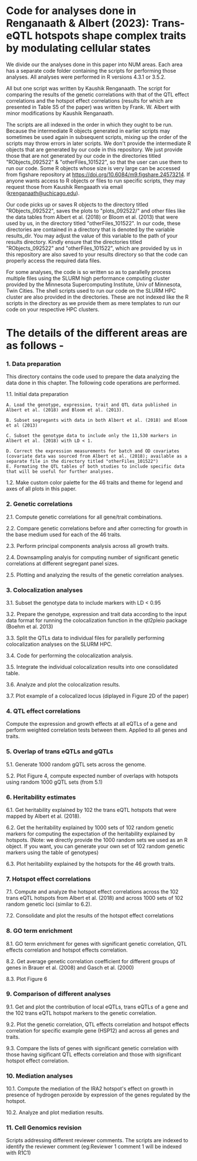 # Code for analyses done in Renganaath & Albert (2023): Trans-eQTL hotspots shape complex traits by modulating cellular states

We divide our the analyses done in this paper into NUM areas. Each area has a separate code folder containing the scripts for performing those analyses. All analyses were performed in R versions 4.3.1 or 3.5.2. 

All but one script was written by Kaushik Renganaath. The script for comparing the results of the genetic correlations with that of the QTL effect correlations and the hotspot effect correlations (results for which are presented in Table S5 of the paper) was written by Frank. W. Albert with minor modifications by Kaushik Renganaath.

The scripts are all indexed in the order in which they ought to be run. Because the intermediate R objects generated in earlier scripts may sometimes be used again in subsequent scripts, mixing up the order of the scripts may throw errors in later scripts. We don't provide the intermediate R objects that are generated by our code in this repository. We just provide those that are not generated by our code in the directories titled "RObjects_092522" & "otherFiles_101522", so that the user can use them to run our code. Some R objects whose size is very large can be accessed from figshare repository at https://doi.org/10.6084/m9.figshare.24573214. If anyone wants access to R objects or files to run specific scripts, they may request those from Kaushik Rengaaath via email (krenganaath@uchicago.edu).

Our code picks up or saves R objects to the directory titled "RObjects_092522", saves the plots to "plots_092522/" and other files like the data tables from Albert et al. (2018) or Bloom et al. (2013) that were used by us, in the directory titled "otherFiles_101522". In our code, these directories are contained in a directory that is denoted by the variable results_dir. You may adjust the value of this variable to the path of your results directory. Kindly ensure that the directories titled "RObjects_092522" and "otherFiles_101522", which are provided by us in this repository are also saved to your results directory so that the code can properly access the required data files. 

For some analyses, the code is so written so as to parallelly process multiple files using the SLURM high performance computing cluster provided by the Minnesota Supercomputing Institute, Univ of Minnesota, Twin Cities. The shell scripts used to run our code on the SLURM HPC cluster are also provided in the directories. These are not indexed like the R scripts in the directory as we provide them as mere templates to run our code on your respective HPC clusters.

# The details of the different areas are as follows -

### 1. Data preparation
This directory contains the code used to prepare the data analyzing the data done in this chapter. The following code operations are performed.

1.1. Initial data preparation

	A. Load the genotype, expression, trait and QTL data published in Albert et al. (2018) and Bloom et al. (2013).

	B. Subset segregants with data in both Albert et al. (2018) and Bloom et al (2013)

	C. Subset the genotype data to include only the 11,530 markers in Albert et al. (2018) with LD < 1.

	D. Correct the expression measurements for batch and OD covariates (covariate data was sourced from Albert et al. (2018); available as a separate file in the directory titled "otherFiles_101522")
	E. Formating the QTL tables of both studies to include specific data that will be useful for further analyses.


1.2. Make custom color palette for the 46 traits and theme for legend and axes of all plots in this paper.

### 2. Genetic correlations
2.1. Compute genetic correlations for all gene/trait combinations.

2.2. Compare genetic correlations before and after correcting for growth in the base medium used for each of the 46 traits.

2.3. Perform principal components analysis across all growth traits.

2.4. Downsampling analyis for computing number of significant genetic correlations at different segregant panel sizes.

2.5. Plotting and analyzing the results of the genetic correlation analyses.

### 3. Colocalization analyses
3.1. Subset the genotype data to include markers with LD < 0.95

3.2. Prepare the genotype, expression and trait data according to the input data format for running the colocalization function in the qtl2pleio package (Boehm et al. 2013)

3.3. Split the QTLs data to individual files for parallelly performing colocalization analyses on the SLURM HPC.

3.4. Code for performing the colocalization analysis.

3.5. Integrate the individual colocalization results into one consolidated table.

3.6. Analyze and plot the colocalization results.

3.7. Plot example of a colocalized locus (diplayed in Figure 2D of the paper)

### 4. QTL effect correlations
Compute the expression and growth effects at all eQTLs of a gene and perform weighted correlation tests between them. Applied to all genes and traits.

### 5. Overlap of trans eQTLs and gQTLs
5.1. Generate 1000 random gQTL sets across the genome.

5.2. Plot Figure 4, compute expected number of overlaps with hotspots using random 1000 gQTL sets (from 5.1)

### 6. Heritability estimates
6.1. Get heritability explained by 102 the trans eQTL hotspots that were mapped by Albert et al. (2018).

6.2. Get the heritability explained by 1000 sets of 102 random genetic markers for computing the expectation of the heritability explained by hotspots. (Note: we directly provide the 1000 random sets we used as an R object. If you want, you can generate your own set of 102 random genetic markers using the table of genotypes)

6.3. Plot heritability explained by the hotspots for the 46 growth traits.

### 7. Hotspot effect correlations
7.1. Compute and analyze the hotspot effect correlations across the 102 trans eQTL hotspots from Albert et al. (2018) and across 1000 sets of 102 random genetic loci (similar to 6.2).

7.2. Consolidate and plot the results of the hotspot effect correlations

### 8. GO term enrichment
8.1. GO term enrichment for genes with significant genetic correlation, QTL effects correlation and hotspot effects correlation.

8.2. Get average genetic correlation coefficient for different groups of genes in Brauer et al. (2008) and Gasch et al. (2000)

8.3. Plot Figure 6

### 9. Comparison of different analyses
9.1. Get and plot the contribution of local eQTLs, trans eQTLs of a gene and the 102 trans eQTL hotspot markers to the genetic correlation.

9.2. Plot the genetic correlation, QTL effects correlation and hotspot effects correlation for specific example gene (HSP12) and across all genes and traits.

9.3. Compare the lists of genes with significant genetic correlation with those having sigificant QTL effects correlation and those with significant hotspot effect correlation.

### 10. Mediation analyses
10.1. Compute the mediation of the IRA2 hotspot's effect on growth in presence of hydrogen peroxide by expression of the genes regulated by the hotspot.

10.2. Analyze and plot mediation results.

### 11. Cell Genomics revision
Scripts addressing different reviewer comments. The scripts are indexed to identify the reviewer comment (eg:Reviewer 1 comment 1 will be indexed with R1C1)




